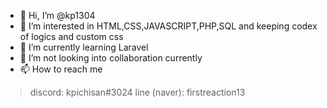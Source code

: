 - 👋 Hi, I’m @kp1304
- 👀 I’m interested in HTML,CSS,JAVASCRIPT,PHP,SQL and keeping codex of logics and custom css
- 🌱 I’m currently learning Laravel
- 💞️ I’m not looking into collaboration currently 
- 📫 How to reach me
>discord: kpichisan#3024
>line (naver): firstreaction13

<!---
kp1304/kp1304 is a ✨ special ✨ repository because its `README.md` (this file) appears on your GitHub profile.
You can click the Preview link to take a look at your changes.
--->
